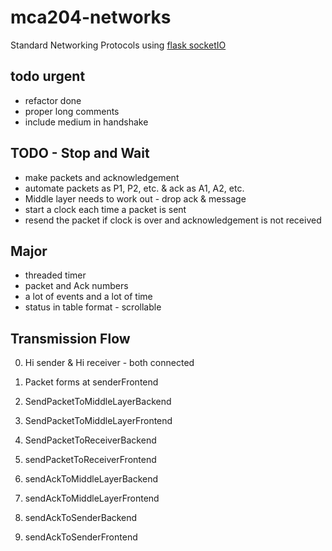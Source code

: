 # mca204-networks
Standard Networking Protocols using [flask socketIO](https://github.com/miguelgrinberg/Flask-SocketIO/tree/master/example)


## todo urgent
- refactor done
- proper long comments
- include medium in handshake

## TODO - Stop and Wait

- make packets and acknowledgement
- automate packets as P1, P2, etc. & ack as A1, A2, etc.
- Middle layer needs to work out - drop ack & message
- start a clock each time a packet is sent
- resend the packet if clock is over and acknowledgement is not received

## Major

- threaded timer
- packet and Ack numbers
- a lot of events and a lot of time
- status in table format - scrollable

## Transmission Flow

0. Hi sender & Hi receiver - both connected
1. Packet forms at senderFrontend

2. SendPacketToMiddleLayerBackend
3. SendPacketToMiddleLayerFrontend

4. SendPacketToReceiverBackend
5. sendPacketToReceiverFrontend

6. sendAckToMiddleLayerBackend
7. sendAckToMiddleLayerFrontend

8. sendAckToSenderBackend
9. sendAckToSenderFrontend